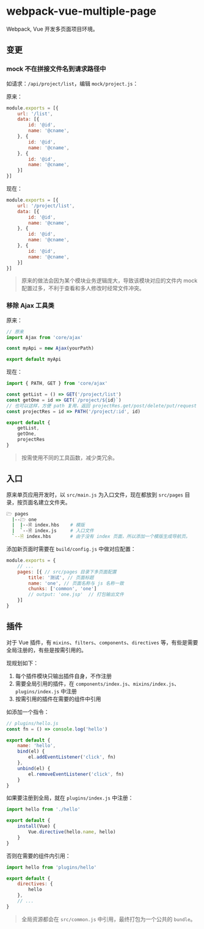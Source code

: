 # webpack-vue-multiple-page
Webpack, Vue 开发多页面项目环境。

## 变更

### mock 不在拼接文件名到请求路径中

如请求：`/api/project/list`，编辑 `mock/project.js`：

原来：

```js
module.exports = [{
    url: '/list',
    data: [{
        id: '@id',
        name: '@cname',
    }, {
        id: '@id',
        name: '@cname',
    }, {
        id: '@id',
        name: '@cname',
    }]
}]
```

现在：

```js
module.exports = [{
    url: '/project/list',
    data: [{
        id: '@id',
        name: '@cname',
    }, {
        id: '@id',
        name: '@cname',
    }, {
        id: '@id',
        name: '@cname',
    }]
}]
```

> 原来的做法会因为某个模块业务逻辑庞大，导致该模块对应的文件内 mock 配置过多，不利于查看和多人修改时经常文件冲突。

### 移除 Ajax 工具类

原来：

```js
// 原来
import Ajax from 'core/ajax'

const myApi = new Ajax(yourPath)

export default myApi
```

现在：

```js
import { PATH, GET } from 'core/ajax'

const getList = () => GET('/project/list')
const getOne = id => GET(`/project/${id}`)
// 也可以这样，方便 path 复用，返回 projectRes.get/post/delete/put/request
const projectRes = id => PATH('/project/:id', id)

export default {
    getList,
    getOne,
    projectRes
}
```

> 按需使用不同的工具函数，减少类冗余。

## 入口

原来单页应用开发时，以 `src/main.js` 为入口文件，现在都放到 `src/pages` 目录，按页面名建立文件夹。

```bash
🗁 pages
  |--🗁 one
  |  |--🗎 index.hbs    # 模版
  |  `--🗎 index.js     # 入口文件
  `--🗎 index.hbs       # 由于没有 index 页面，所以添加一个模版生成导航页。
```

添加新页面时需要在 `build/config.js` 中做对应配置：

```js
module.exports = {
    // ...
    pages: [{ // src/pages 目录下多页面配置
        title: '测试', // 页面标题
        name: 'one', // 页面名称与 js 名称一致
        chunks: ['common', 'one']
        // output: 'one.jsp'  // 打包输出文件
    }]
}
```

## 插件

对于 Vue 插件，有 `mixins`、`filters`、`components`、`directives` 等，有些是需要全局注册的，有些是按需引用的。

现规划如下：

1. 每个插件模块只输出插件自身，不作注册
2. 需要全局引用的插件，在 `components/index.js`、`mixins/index.js`、`plugins/index.js` 中注册
3. 按需引用的插件在需要的组件中引用

如添加一个指令：

```js
// plugins/hello.js
const fn = () => console.log('hello')

export default {
    name: 'hello',
    bind(el) {
        el.addEventListener('click', fn)
    },
    unbind(el) {
        el.removeEventListener('click', fn)
    }
}
```

如果要注册到全局，就在 `plugins/index.js` 中注册：

```js
import hello from './hello'

export default {
    install(Vue) {
        Vue.directive(hello.name, hello)
    }
}
```

否则在需要的组件内引用：

```js
import hello from 'plugins/hello'

export default {
    directives: {
        hello
    },
    // ...
}
```

> 全局资源都会在 `src/common.js` 中引用，最终打包为一个公共的 `bundle`。
